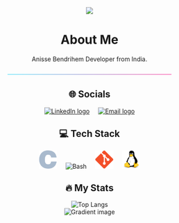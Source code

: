 <div align="center">
    <img src="https://media.tenor.com/0JSNngGvy4wAAAAC/i-love-computers-it.gif" width="30%">
</div>

###

<h1 align="Center">About Me</h1>
<p align="center">Anisse Bendrihem Developer from India.</p>
<div align="center">
    <img src="https://raw.githubusercontent.com/anissebendrihem/anissebendrihem/main/gradient.png" width="75%" alt="Gradient image"/>
</div>

###

<h2 align="center">🌐 Socials</h2>
<p align="center">
    <a href="https://linkedin.com/in/www.linkedin.com/in/anisse-bendrihem-160b8b326" target="_blank"><img src="https://img.shields.io/badge/LinkedIn-%230077B5.svg?logo=linkedin&logoColor=white" height="25" alt="LinkedIn logo"/></a>
    <img width="12" />
    <a href="mailto:anisse.bendrihem@gmail.com" target="_blank"><img src="https://img.shields.io/badge/Email-%23D14836.svg?logo=gmail&logoColor=white" height="25" alt="Email logo"/></a>
</p>

###

<h2 align="center">💻 Tech Stack</h2>
<p align="center">
    <img src="https://raw.githubusercontent.com/devicons/devicon/master/icons/c/c-original.svg" alt="C" width="42" height="42"/>
    <img width="12"/>
    <img src="https://www.vectorlogo.zone/logos/gnu_bash/gnu_bash-icon.svg" alt="Bash" width="42" height="42"/>
    <img width="12"/>
    <img src="https://raw.githubusercontent.com/devicons/devicon/master/icons/git/git-original.svg" alt="Git" width="42" height="42"/>
    <img width="12"/>
    <img src="https://raw.githubusercontent.com/devicons/devicon/master/icons/linux/linux-original.svg" alt="Linux" width="42" height="42"/>
</p>

###

<h2 align="center">🔥 My Stats</h2>
<div align="center">
    <img src="https://github-readme-stats.vercel.app/api/top-langs/?username=anissebendrihem&theme=dracula&hide_border=false&layout=compact" alt="Top Langs"/>
</div>
<div align="center">
    <img src="https://raw.githubusercontent.com/your-username/your-repo/main/img/gradient.png" width="75%" alt="Gradient image"/>
</div>
